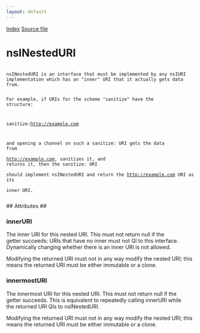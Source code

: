 ```yaml
---
layout: default
---
```

<div id='links'><a href="../index.html">Index</a>
<a href="http://dxr.mozilla.org/mozilla-central/source/netwerk/base/public/nsINestedURI.idl">Source file</a>
</div>

# nsINestedURI #
<code>  
nsINestedURI is an interface that must be implemented by any nsIURI  
implementation which has an "inner" URI that it actually gets data  
from.  
  
For example, if URIs for the scheme "sanitize" have the structure:  
  
  sanitize:http://example.com  
  
and opening a channel on such a sanitize: URI gets the data from  
http://example.com, sanitizes it, and returns it, then the sanitize: URI  
should implement nsINestedURI and return the http://example.com URI as its  
inner URI.  
  
</code>
## Attributes ##

### innerURI ###
  
The inner URI for this nested URI.  This must not return null if the  
getter succeeds; URIs that have no inner must not QI to this interface.  
Dynamically changing whether there is an inner URI is not allowed.  
  
Modifying the returned URI must not in any way modify the nested URI; this  
means the returned URI must be either immutable or a clone.  
  

### innermostURI ###
  
The innermost URI for this nested URI.  This must not return null if the  
getter succeeds.  This is equivalent to repeatedly calling innerURI while  
the returned URI QIs to nsINestedURI.  
  
Modifying the returned URI must not in any way modify the nested URI; this  
means the returned URI must be either immutable or a clone.     
  
